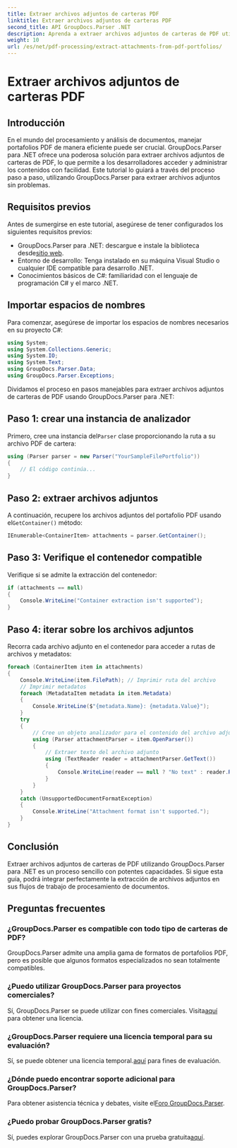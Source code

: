 ```yaml
---
title: Extraer archivos adjuntos de carteras PDF
linktitle: Extraer archivos adjuntos de carteras PDF
second_title: API GroupDocs.Parser .NET
description: Aprenda a extraer archivos adjuntos de carteras de PDF utilizando GroupDocs.Parser para .NET en este completo tutorial.
weight: 10
url: /es/net/pdf-processing/extract-attachments-from-pdf-portfolios/
---
```


# Extraer archivos adjuntos de carteras PDF

## Introducción
En el mundo del procesamiento y análisis de documentos, manejar portafolios PDF de manera eficiente puede ser crucial. GroupDocs.Parser para .NET ofrece una poderosa solución para extraer archivos adjuntos de carteras de PDF, lo que permite a los desarrolladores acceder y administrar los contenidos con facilidad. Este tutorial lo guiará a través del proceso paso a paso, utilizando GroupDocs.Parser para extraer archivos adjuntos sin problemas.
## Requisitos previos
Antes de sumergirse en este tutorial, asegúrese de tener configurados los siguientes requisitos previos:
-  GroupDocs.Parser para .NET: descargue e instale la biblioteca desde[sitio web](https://releases.groupdocs.com/parser/net/).
- Entorno de desarrollo: Tenga instalado en su máquina Visual Studio o cualquier IDE compatible para desarrollo .NET.
- Conocimientos básicos de C#: familiaridad con el lenguaje de programación C# y el marco .NET.

## Importar espacios de nombres
Para comenzar, asegúrese de importar los espacios de nombres necesarios en su proyecto C#:
```csharp
using System;
using System.Collections.Generic;
using System.IO;
using System.Text;
using GroupDocs.Parser.Data;
using GroupDocs.Parser.Exceptions;
```
Dividamos el proceso en pasos manejables para extraer archivos adjuntos de carteras de PDF usando GroupDocs.Parser para .NET:
## Paso 1: crear una instancia de analizador
 Primero, cree una instancia del`Parser` clase proporcionando la ruta a su archivo PDF de cartera:
```csharp
using (Parser parser = new Parser("YourSampleFilePortfolio"))
{
    // El código continúa...
}
```
## Paso 2: extraer archivos adjuntos
 A continuación, recupere los archivos adjuntos del portafolio PDF usando el`GetContainer()` método:
```csharp
IEnumerable<ContainerItem> attachments = parser.GetContainer();
```
## Paso 3: Verifique el contenedor compatible
Verifique si se admite la extracción del contenedor:
```csharp
if (attachments == null)
{
    Console.WriteLine("Container extraction isn't supported");
}
```
## Paso 4: iterar sobre los archivos adjuntos
Recorra cada archivo adjunto en el contenedor para acceder a rutas de archivos y metadatos:
```csharp
foreach (ContainerItem item in attachments)
{
    Console.WriteLine(item.FilePath); // Imprimir ruta del archivo
    // Imprimir metadatos
    foreach (MetadataItem metadata in item.Metadata)
    {
        Console.WriteLine($"{metadata.Name}: {metadata.Value}");
    }
    try
    {
        // Cree un objeto analizador para el contenido del archivo adjunto
        using (Parser attachmentParser = item.OpenParser())
        {
            // Extraer texto del archivo adjunto
            using (TextReader reader = attachmentParser.GetText())
            {
                Console.WriteLine(reader == null ? "No text" : reader.ReadToEnd());
            }
        }
    }
    catch (UnsupportedDocumentFormatException)
    {
        Console.WriteLine("Attachment format isn't supported.");
    }
}
```

## Conclusión
Extraer archivos adjuntos de carteras de PDF utilizando GroupDocs.Parser para .NET es un proceso sencillo con potentes capacidades. Si sigue esta guía, podrá integrar perfectamente la extracción de archivos adjuntos en sus flujos de trabajo de procesamiento de documentos.

## Preguntas frecuentes
### ¿GroupDocs.Parser es compatible con todo tipo de carteras de PDF?
GroupDocs.Parser admite una amplia gama de formatos de portafolios PDF, pero es posible que algunos formatos especializados no sean totalmente compatibles.
### ¿Puedo utilizar GroupDocs.Parser para proyectos comerciales?
 Sí, GroupDocs.Parser se puede utilizar con fines comerciales. Visita[aquí](https://purchase.groupdocs.com/buy) para obtener una licencia.
### ¿GroupDocs.Parser requiere una licencia temporal para su evaluación?
Sí, se puede obtener una licencia temporal.[aquí](https://purchase.groupdocs.com/temporary-license/) para fines de evaluación.
### ¿Dónde puedo encontrar soporte adicional para GroupDocs.Parser?
 Para obtener asistencia técnica y debates, visite el[Foro GroupDocs.Parser](https://forum.groupdocs.com/c/parser/17).
### ¿Puedo probar GroupDocs.Parser gratis?
 Sí, puedes explorar GroupDocs.Parser con una prueba gratuita[aquí](https://releases.groupdocs.com/).